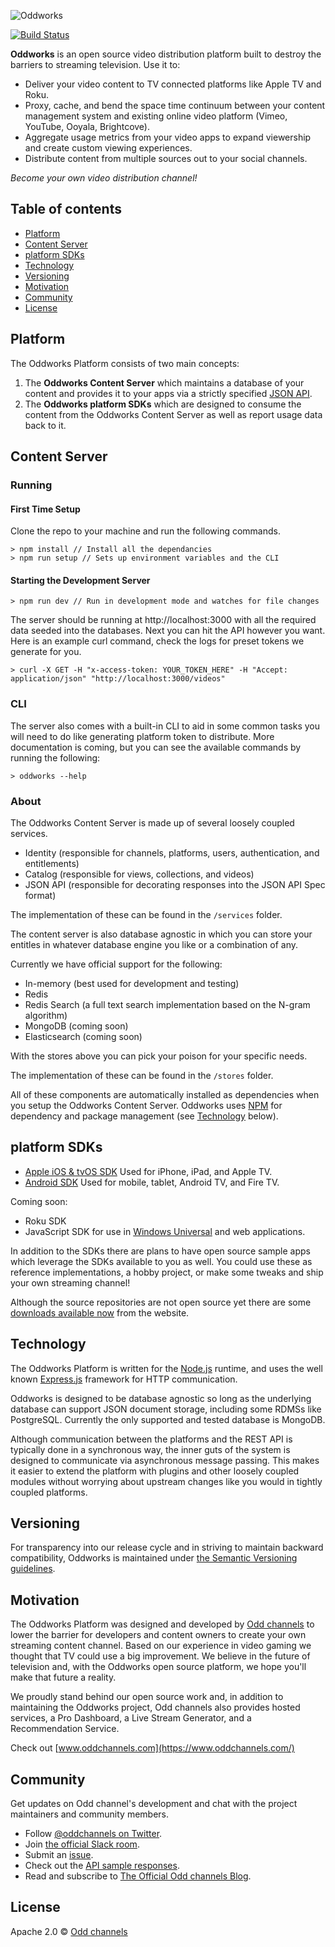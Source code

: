 ![Oddworks](http://s3-us-west-2.amazonaws.com/odd-networks-assets/odd-networks.png)

[![Build Status](https://travis-ci.org/oddchannels/oddworks.svg?branch=master)](https://travis-ci.org/oddchannels/oddworks)

__Oddworks__ is an open source video distribution platform built to destroy the barriers to streaming television. Use it to:

* Deliver your video content to TV connected platforms like Apple TV and Roku.
* Proxy, cache, and bend the space time continuum between your content management system and existing online video platform (Vimeo, YouTube, Ooyala, Brightcove).
* Aggregate usage metrics from your video apps to expand viewership and create custom viewing experiences.
* Distribute content from multiple sources out to your social channels.

_Become your own video distribution channel!_

## Table of contents

* [Platform](#platform)
* [Content Server](#content-server)
* [platform SDKs](#platform-sdks)
* [Technology](#technology)
* [Versioning](#versioning)
* [Motivation](#motivation)
* [Community](#community)
* [License](#license)

## Platform
The Oddworks Platform consists of two main concepts:

1. The __Oddworks Content Server__ which maintains a database of your content and provides it to your apps via a strictly specified [JSON API](http://jsonapi.org/).
2. The __Oddworks platform SDKs__ which are designed to consume the content from the Oddworks Content Server as well as report usage data back to it.

## Content Server

### Running

#### First Time Setup

Clone the repo to your machine and run the following commands.

```
> npm install // Install all the dependancies
> npm run setup // Sets up environment variables and the CLI
```

#### Starting the Development Server

```
> npm run dev // Run in development mode and watches for file changes
```

The server should be running at http://localhost:3000 with all the required data seeded into the databases. Next you can hit the API however you want. Here is an example curl command, check the logs for preset tokens we generate for you.

```
> curl -X GET -H "x-access-token: YOUR_TOKEN_HERE" -H "Accept: application/json" "http://localhost:3000/videos"
```

### CLI

The server also comes with a built-in CLI to aid in some common tasks you will need to do like generating platform token to distribute. More documentation is coming, but you can see the available commands by running the following:

```
> oddworks --help
```

### About

The Oddworks Content Server is made up of several loosely coupled services.

- Identity (responsible for channels, platforms, users, authentication, and entitlements)
- Catalog (responsible for views, collections, and videos)
- JSON API (responsible for decorating responses into the JSON API Spec format)

The implementation of these can be found in the `/services` folder.

The content server is also database agnostic in which you can store your entitles in whatever database engine you like or a combination of any.

Currently we have official support for the following:

- In-memory (best used for development and testing)
- Redis
- Redis Search (a full text search implementation based on the N-gram algorithm)
- MongoDB (coming soon)
- Elasticsearch (coming soon)

With the stores above you can pick your poison for your specific needs.

The implementation of these can be found in the `/stores` folder.

All of these components are automatically installed as dependencies when you setup the Oddworks Content Server. Oddworks uses [NPM](https://www.npmjs.com/) for dependency and package management (see [Technology](#technology) below).

## platform SDKs

* [Apple iOS & tvOS SDK](https://github.com/oddchannels/oddworks-ios-tvos-sdk) Used for iPhone, iPad, and Apple TV.
* [Android SDK](https://github.com/oddchannels/oddworks-android-sdk) Used for mobile, tablet, Android TV, and Fire TV.

Coming soon:

* Roku SDK
* JavaScript SDK for use in [Windows Universal](https://msdn.microsoft.com/en-us/windows/uwp/get-started/universal-application-platform-guide) and web applications.

In addition to the SDKs there are plans to have open source sample apps which leverage the SDKs available to you as well. You could use these as reference implementations, a hobby project, or make some tweaks and ship your own streaming channel!

Although the source repositories are not open source yet there are some [downloads available now](https://www.oddchannels.com/documentation/sampleapps/) from the website.

## Technology

The Oddworks Platform is written for the [Node.js](https://nodejs.org/) runtime, and uses the well known [Express.js](http://expressjs.com/) framework for HTTP communication.

Oddworks is designed to be database agnostic so long as the underlying database can support JSON document storage, including some RDMSs like PostgreSQL. Currently the only supported and tested database is MongoDB.

Although communication between the platforms and the REST API is typically done in a synchronous way, the inner guts of the system is designed to communicate via asynchronous message passing. This makes it easier to extend the platform with plugins and other loosely coupled modules without worrying about upstream changes like you would in tightly coupled platforms.

## Versioning

For transparency into our release cycle and in striving to maintain backward compatibility, Oddworks is maintained under [the Semantic Versioning guidelines](http://semver.org/).

## Motivation

The Oddworks Platform was designed and developed by [Odd channels](https://www.oddchannels.com/) to lower the barrier for developers and content owners to create your own streaming content channel. Based on our experience in video gaming we thought that TV could use a big improvement. We believe in the future of television and, with the Oddworks open source platform, we hope you'll make that future a reality.

We proudly stand behind our open source work and, in addition to maintaining the Oddworks project, Odd channels also provides hosted services, a Pro Dashboard, a Live Stream Generator, and a Recommendation Service.

Check out [www.oddchannels.com](https://www.oddchannels.com/)

## Community

Get updates on Odd channel's development and chat with the project maintainers and community members.

* Follow [@oddchannels on Twitter](https://twitter.com/Oddchannels).
* Join [the official Slack room](http://slack.oddchannels.com/).
* Submit an [issue](https://github.com/oddchannels/oddworks/issues).
* Check out the [API sample responses](https://www.oddchannels.com/documentation/oddworks/).
* Read and subscribe to [The Official Odd channels Blog](http://blog.oddchannels.com/).

## License

Apache 2.0 © [Odd channels](http://oddchannels.com)
